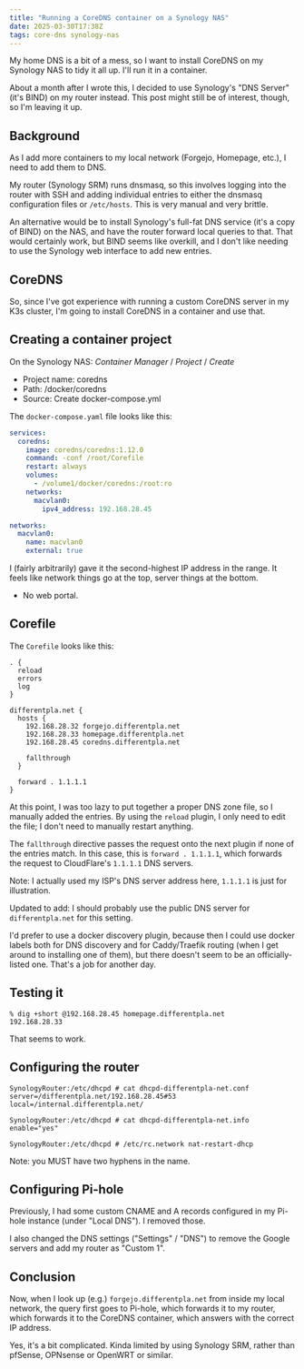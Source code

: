 ```yaml
---
title: "Running a CoreDNS container on a Synology NAS"
date: 2025-03-30T17:38Z
tags: core-dns synology-nas
---
```


My home DNS is a bit of a mess, so I want to install CoreDNS on my Synology NAS to tidy it all up. I'll run it in a
container.

<div class="callout callout-info" markdown="span">
About a month after I wrote this, I decided to use Synology's "DNS Server" (it's BIND) on my router instead. This post might still be of interest, though, so I'm leaving it up.
</div>

## Background

As I add more containers to my local network (Forgejo, Homepage, etc.), I need to add them to DNS.

My router (Synology SRM) runs dnsmasq, so this involves logging into the router with SSH and adding individual entries
to either the dnsmasq configuration files or `/etc/hosts`. This is very manual and very brittle.

An alternative would be to install Synology's full-fat DNS service (it's a copy of BIND) on the NAS, and have the router
forward local queries to that. That would certainly work, but BIND seems like overkill, and I don't like needing to use
the Synology web interface to add new entries.

## CoreDNS

So, since I've got experience with running a custom CoreDNS server in my K3s cluster, I'm going to install CoreDNS in a
container and use that.

## Creating a container project

On the Synology NAS: _Container Manager_ / _Project_ / _Create_

- Project name: coredns
- Path: /docker/coredns
- Source: Create docker-compose.yml

The `docker-compose.yaml` file looks like this:

```yaml
services:
  coredns:
    image: coredns/coredns:1.12.0
    command: -conf /root/Corefile
    restart: always
    volumes:
      - /volume1/docker/coredns:/root:ro
    networks:
      macvlan0:
        ipv4_address: 192.168.28.45

networks:
  macvlan0:
    name: macvlan0
    external: true
```

I (fairly arbitrarily) gave it the second-highest IP address in the range. It feels like network things go at the top,
server things at the bottom.

- No web portal.

## Corefile

The `Corefile` looks like this:

```
. {
  reload
  errors
  log
}

differentpla.net {
  hosts {
    192.168.28.32 forgejo.differentpla.net
    192.168.28.33 homepage.differentpla.net
    192.168.28.45 coredns.differentpla.net

    fallthrough
  }

  forward . 1.1.1.1
}
```

At this point, I was too lazy to put together a proper DNS zone file, so I manually added the entries. By using the
`reload` plugin, I only need to edit the file; I don't need to manually restart anything.

The `fallthrough` directive passes the request onto the next plugin if none of the entries match. In this case, this is
`forward . 1.1.1.1`, which forwards the request to CloudFlare's `1.1.1.1` DNS servers.

Note: I actually used my ISP's DNS server address here, `1.1.1.1` is just for illustration.

Updated to add: I should probably use the public DNS server for `differentpla.net` for this setting.

I'd prefer to use a docker discovery plugin, because then I could use docker labels both for DNS discovery and for
Caddy/Traefik routing (when I get around to installing one of them), but there doesn't seem to be an officially-listed
one. That's a job for another day.

## Testing it

```
% dig +short @192.168.28.45 homepage.differentpla.net
192.168.28.33
```

That seems to work.

## Configuring the router

```
SynologyRouter:/etc/dhcpd # cat dhcpd-differentpla-net.conf
server=/differentpla.net/192.168.28.45#53
local=/internal.differentpla.net/

SynologyRouter:/etc/dhcpd # cat dhcpd-differentpla-net.info
enable="yes"

SynologyRouter:/etc/dhcpd # /etc/rc.network nat-restart-dhcp
```

Note: you MUST have two hyphens in the name.

## Configuring Pi-hole

Previously, I had some custom CNAME and A records configured in my Pi-hole instance (under "Local DNS"). I removed
those.

I also changed the DNS settings ("Settings" / "DNS") to remove the Google servers and add my router as "Custom 1".

## Conclusion

Now, when I look up (e.g.) `forgejo.differentpla.net` from inside my local network, the query first goes to Pi-hole,
which forwards it to my router, which forwards it to the CoreDNS container, which answers with the correct IP address.

Yes, it's a bit complicated. Kinda limited by using Synology SRM, rather than pfSense, OPNsense or OpenWRT or similar.
